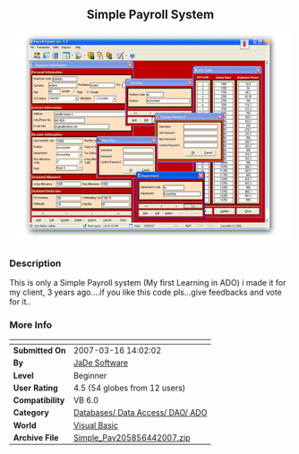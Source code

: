 ﻿<div align="center">

## Simple Payroll System

<img src="PIC200744225467743.JPG">
</div>

### Description

This is only a Simple Payroll system (My first Learning in ADO) i made it for my client, 3 years ago....if you like this code pls...give feedbacks and vote for it..
 
### More Info
 


<span>             |<span>
---                |---
**Submitted On**   |2007-03-16 14:02:02
**By**             |[JaDe Software](https://github.com/Planet-Source-Code/PSCIndex/blob/master/ByAuthor/jade-software.md)
**Level**          |Beginner
**User Rating**    |4.5 (54 globes from 12 users)
**Compatibility**  |VB 6\.0
**Category**       |[Databases/ Data Access/ DAO/ ADO](https://github.com/Planet-Source-Code/PSCIndex/blob/master/ByCategory/databases-data-access-dao-ado__1-6.md)
**World**          |[Visual Basic](https://github.com/Planet-Source-Code/PSCIndex/blob/master/ByWorld/visual-basic.md)
**Archive File**   |[Simple\_Pay205856442007\.zip](https://github.com/Planet-Source-Code/jade-software-simple-payroll-system__1-68295/archive/master.zip)








